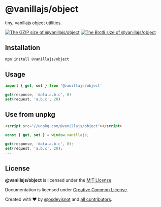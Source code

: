 # @vanillajs/object

tiny, vanillajs object utilities.

[![The GZIP size of @vanillajs/object](http://img.badgesize.io/https://unpkg.com/@vanillajs/object?compression=gzip&label=GZIP%20Size)](https://unpkg.com/@vanillajs/object)
[![The Brotli size of @vanillajs/object](http://img.badgesize.io/https://unpkg.com/@vanillajs/object?compression=brotli&label=Brotli%20Size)](https://unpkg.com/@vanillajs/object)

## Installation

```bash
npm install @vanillajs/object
```

## Usage

```js
import { get, set } from '@vanillajs/object'

get(response, 'data.a.b.c', 0)
set(request, 'a.b.c', 20)
```

## Use from unpkg

```html
<script src="//unpkg.com/@vanillajs/object"></script>
```

```js
const { get, set } = window.vanillajs;

get(response, 'data.a.b.c', 0);
set(request, 'a.b.c', 20);
...
```

## License

**@vanillajs/object** is licensed under the [MIT License](http://opensource.org/licenses/MIT).

Documentation is licensed under [Creative Common License](http://creativecommons.org/licenses/by/4.0/).

Created with ♥ by [@osdevisnot](https://github.com/osdevisnot) and [all contributors](https://github.com/osdevisnot/vanillajs/graphs/contributors).
